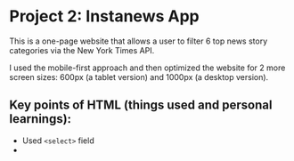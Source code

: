 # Project 2: Instanews App

This is a one-page website that allows a user to filter 6 top news story categories via the New York Times API. 

I used the mobile-first approach and then optimized the website for 2 more screen sizes: 600px (a tablet version) and 1000px (a desktop version).

## Key points of HTML (things used and personal learnings):

* Used `<select>` field
* 

